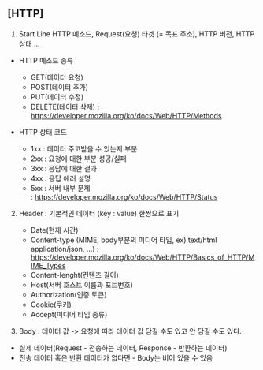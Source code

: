 ## [HTTP]

1. Start Line
HTTP 메소드, Request(요청) 타겟 (= 목표 주소), HTTP 버전, HTTP 상태 ...
- HTTP 메소드 종류 
    - GET(데이터 요청) 
    - POST(데이터 추가)
    - PUT(데이터 수정) 
    - DELETE(데이터 삭제) 
    : https://developer.mozilla.org/ko/docs/Web/HTTP/Methods

- HTTP 상태 코드
    - 1xx : 데이터 주고받을 수 있는지 부분 
    - 2xx : 요청에 대한 부분 성공/실패 
    - 3xx : 응답에 대한 결과 
    - 4xx : 응답 에러 설명 
    - 5xx : 서버 내부 문제  
    : https://developer.mozilla.org/ko/docs/Web/HTTP/Status



2. Header : 기본적인 데이터 (key : value) 한쌍으로 표기
    - Date(현재 시간) 
    - Content-type (MIME, body부분의 미디어 타입, ex) text/html application/json, ...) 
         : https://developer.mozilla.org/ko/docs/Web/HTTP/Basics_of_HTTP/MIME_Types
    - Content-lenght(컨텐츠 길이)
    - Host(서버 호스트 이름과 포트번호)
    - Authorization(인증 토큰)
    - Cookie(쿠키)
    - Accept(미디어 타입 종류)



3. Body : 데이터 값 
    -> 요청에 따라 데이터 값 담길 수도 있고 안 담길 수도 있다.
- 실제 데이터(Request - 전송하는 데이터, Response - 반환하는 데이터)
- 전송 데이터 혹은 반환 데이터가 없다면 - Body는 비어 있을 수 있음


